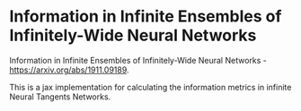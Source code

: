 # Information in Infinite Ensembles of Infinitely-Wide Neural Networks
Information in Infinite Ensembles of Infinitely-Wide Neural Networks - https://arxiv.org/abs/1911.09189.

This is a jax implementation for calculating the information metrics in infinite Neural Tangents Networks.

